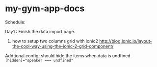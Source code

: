 # my-gym-app-docs

Schedule:

Day1 : Finish the data import page.



1. how to setup two columns grid with ionic2 
http://blog.ionic.io/layout-the-cool-way-using-the-ionic-2-grid-component/

Addtional config: should hide the items when data is undfined
<code>[hidden]="speaker === undfined"</code>





